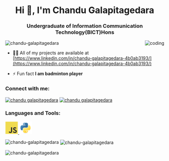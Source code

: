 <h1 align="center">Hi 👋, I'm Chandu Galapitagedara</h1>
<h3 align="center">Undergraduate of Information Communication Technology(BICT)Hons</h3>

<img align="right" alt="coding" wight="400" src="https://camo.githubusercontent.com/cae12fddd9d6982901d82580bdf321d81fb299141098ca1c2d4891870827bf17/68747470733a2f2f6d69726f2e6d656469756d2e636f6d2f6d61782f313336302f302a37513379765349765f7430696f4a2d5a2e676966">

<p align="left"> <img src="https://komarev.com/ghpvc/?username=chandu-galapitagedara&label=Profile%20views&color=0e75b6&style=flat" alt="chandu-galapitagedara" /> </p>

- 👨‍💻 All of my projects are available at [https://www.linkedin.com/in/chandu-galapitagedara-4b0ab3193/](https://www.linkedin.com/in/chandu-galapitagedara-4b0ab3193/)

- ⚡ Fun fact **I am badminton player**

<h3 align="left">Connect with me:</h3>
<p align="left">
<a href="https://linkedin.com/in/chandu galapitagedara" target="blank"><img align="center" src="https://raw.githubusercontent.com/rahuldkjain/github-profile-readme-generator/master/src/images/icons/Social/linked-in-alt.svg" alt="chandu galapitagedara" height="30" width="40" /></a>
<a href="https://fb.com/chandu galapitagedara" target="blank"><img align="center" src="https://raw.githubusercontent.com/rahuldkjain/github-profile-readme-generator/master/src/images/icons/Social/facebook.svg" alt="chandu galapitagedara" height="30" width="40" /></a>
</p>

<h3 align="left">Languages and Tools:</h3>
<p align="left"> <a href="https://developer.mozilla.org/en-US/docs/Web/JavaScript" target="_blank" rel="noreferrer"> <img src="https://raw.githubusercontent.com/devicons/devicon/master/icons/javascript/javascript-original.svg" alt="javascript" width="40" height="40"/> </a> <a href="https://www.python.org" target="_blank" rel="noreferrer"> <img src="https://raw.githubusercontent.com/devicons/devicon/master/icons/python/python-original.svg" alt="python" width="40" height="40"/> </a> </p>

<p><img align="left" src="https://github-readme-stats.vercel.app/api/top-langs?username=chandu-galapitagedara&show_icons=true&locale=en&layout=compact" alt="chandu-galapitagedara" /></p>

<p>&nbsp;<img align="center" src="https://github-readme-stats.vercel.app/api?username=chandu-galapitagedara&show_icons=true&locale=en" alt="chandu-galapitagedara" /></p>

<p><img align="center" src="https://github-readme-streak-stats.herokuapp.com/?user=chandu-galapitagedara&" alt="chandu-galapitagedara" /></p>
